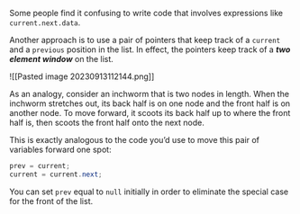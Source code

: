 Some people find it confusing to write code that involves expressions like `current.next.data`. 

Another approach is to use a pair of pointers that keep track of a `current` and a `previous` position in the list. In effect, the pointers keep track of a ***two element window*** on the list.

![[Pasted image 20230913112144.png]]

As an analogy, consider an inchworm that is two nodes in length. 
When the inchworm stretches out, its back half is on one node and the front half is on another node.
To move forward, it scoots its back half up to where the front half is, then scoots the
front half onto the next node. 

This is exactly analogous to the code you’d use to move this pair of variables forward one spot:

```Java
prev = current;
current = current.next;
```

You can set `prev` equal to `null` initially in order to eliminate the special case for the front of the list. 
